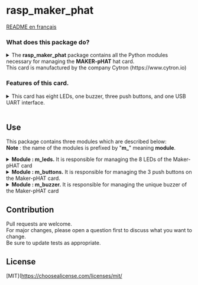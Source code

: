 # rasp_maker_phat

[README en français](./FR_README.md)

### What does this package do?
<details>
<summary>The <b>rasp_maker_phat</b> package contains all the Python modules necessary for managing the <b>MAKER-pHAT</b> hat card.<br>This card is manufactured by the company Cytron (https://www.cytron.io)</summary><br>           
   
Example of assemblies on modules Raspberry Pi 3B+ ou Pi Zero.<br><br>

![](./maker-pHat-card-monted.png )

</details>


### Features of this card.
<details>
<summary>This card has eight LEDs, one buzzer, three push buttons, and one USB UART interface.<br><br></summary>

>- Its size is the same as that of a Raspberry Pi Zero module. It integrates perfectly with the Pi Zero SBC type series<br>
(SBC :single-board computer)<br>
>- It is also compatible with Raspberry Pi sizes: <br>
>   - Standard size : 3B/3B+/4B1GB/4B2GB/4B4GB<br>
>   - Medium size: 3A+<br>
>   - Small size: Pi Zero/W/WH..<br>
>- Its pinout is fully compatible with the GPIO Bus of Raspberry modules.
>- The 8 LEDs are selectable via the pins  GPIO (17, 18, 27, 22, 25, 12, 13, 19) in BCM mode.<br>
>- The three push buttons are programmable via the pins GPIO (21,19,20) in BCM mode. <br>
>- The Buzzer can be activated on the pin (GPIO 26)  in BCM mode.<br>
>- The GPIO pins assigned to each functionality are clearly identified (screen printed) on the printed circuit.<br>Including SPI, UART, I2C, 5V, 3.3V, et GND.<br>
>- Its USB input acts as a power input and UART ports..
>- Its USB input voltage is 5v. The source can be a PC, a power bank or an AC adapter.<br>
    It can also be powered by the 5V BUS of the Raspberry Pi module.

 <br><br>
**For more information, consult the manufacturer's website** [CyTRON](https://www.cytron.io/c-raspberry-pi-hat#/-c616/cytron-m11/sort=p.number_sales/order=DESC/limit=20/minPrice=/maxPrice=)<br><br>


![](/Documents/EN_Maker-pHAT_Overview.png)


</details>

## Use

This package contains three modules which are described below:
<br>**Note** : the name of the modules is prefixed by "**m_**" meaning **module**.

<details>
<summary><b>Module : m_leds.</b> It is responsible for managing the 8 LEDs of the Maker-pHAT card</summary><br>

>   <details>
>      <summary><b>Getters</b> :</summary> 
>      <br>
>
>>-   **led_range**  return the list of hight index of LEDs.<br>
>>           -    The lowest index corresponds to the rightmost LED on the Maker-pHAT card.<br>
>>           -    The highest index corresponds to the leftmost LED on the Maker-pHAT card.<br>
>   </details>
>
>  <details>
>  <summary><b>Methodes</b> :</summary><br> 
>
>>  <details>
>>  <summary><b>flash( led_n , tempo = 1.0 )</b></summary><br>
>>
>>>-  **AIM** : The LED concerned goes to the <b>ON</b> state, then <b>tempo</b> second later goes to the <b>OFF</b> state.<br><br>
>>>-  **PARAMETER** :
>>>    - **led_n** : LED index.
>>>      -  int [0, 7] 
>>>      -  led_n = 0 for the LED on the far right of the Maker-pHAT board.
>>>      -  led_n = 7 for the LED on the far left of the Maker-pHAT board.<br><br>
>>>    - **tempo** : float, ]0, oo[
>>>      -  Time (in seconds) during which the Led 'n' will be **ON**. After this time it goes to the **OFF** state.<br>
>>>         By default **tempo** = 1.0 seconds<br><br>   
>>  </details>
>>
>>  <details>
>>  <summary><b>flash_mask(mask = 0xFF, tempo = 1.0)</b></summary><br>    
>>
>>>-  **AIM** : The LED(s) concerned set **ON** ,  then after the tempo has elapsed,  the same LEDs set **OFF**<br><br>
>>>-  **PARAMETER** :   
>>>    - **mask** : 8-bit mask, each bit is associated with an LED.
>>>      -  int [0x00, 0xFF] 
>>>      -  mask = 0x01 is associated with the LED located on the far right of the Maker-pHAT card.
>>>      -  mask = 0x80 is associated with the LED located on the far left of the Maker-pHAT card.
>>>      -  mask = 0b01010101 = 0x55 is associated with the index LEDS {6, 4, 2, 0}
>>>      -  mask = 0xFF is associated with the index LEDS {7, 6, 5, 4, 3, 2, 1, 0}<br><br>
>>>    - **tempo** : float, ]0, oo[
>>>      -  Time (in seconds) during which the Led 'n' will be **ON**. After this time it goes to the **OFF** state.<br>
>>>         By default **tempo** = 1.0 seconds<br><br>   
>>  </details>
>>
>>  <details>
>>  <summary><b>set_on_leds( mask = 0x00)</b></summary><br>    
>>
>>>-  **AIM** : The LED(s) concerned set **ON**.</b></b>
>>>-  **PARAMETER** :   
>>>    - **mask** : 8-bit mask, each bit is associated with an LED.
>>>      -  int [0x00, 0xFF] 
>>>      -  mask = 0x01 is associated with the LED located on the far right of the Maker-pHAT card.
>>>      -  mask = 0x80 is associated with the LED located on the far left of the Maker-pHAT card.
>>>      -  mask = 0b01010101 = 0x55 is associated with the index LEDS {6, 4, 2, 0}
>>>      -  mask = 0xFF is associated with the index LEDS {7, 6, 5, 4, 3, 2, 1, 0}<br><br>
>>>      -  **NOTE 1**: if mask = 0x00 then the state of the 8 LEDs will not be modified.
>>>      -  **NOTE 2**: if an LED affected by the mask is in the **ON** state, then the state remains at **ON**.
>>  </details>
>>
>>  <details>
>>  <summary><b>set_off_leds( mask = 0x00)</b></summary><br>    
>>
>>>-  **AIM** : The LED(s) concerned set **OFF**.</b></b>
>>>-  **PARAMETER** :     
>>>    - **mask** : 8-bit mask, each bit is associated with an LED.
>>>      -  int [0x00, 0xFF] 
>>>      -  mask = 0x01 is associated with the LED located on the far right of the Maker-pHAT card.
>>>      -  mask = 0x80 is associated with the LED located on the far left of the Maker-pHAT card.
>>>      -  mask = 0b01010101 = 0x55 is associated with the index LEDS {6, 4, 2, 0}
>>>      -  mask = 0xFF is associated with the index LEDS {7, 6, 5, 4, 3, 2, 1, 0}<br><br>
>>>      -  **NOTE 1**: if mask = 0x00 then the state of the 8 LEDs will not be modified.
>>>      -  **NOTE 2**: if an LED affected by the mask is in the **OFF** state, then the state remains at **OFF**.
>>  </details>
>>
>> <details>
>> <summary><b>cleanup()</b></summary><br>
>>
>>>- **AIM**: <br>
>>>     - Configures the pins of all LEDs in an electrical state safe for the Raspberry.<br>
>>>     - Only acts on the LED pins, and no other GPIO pins.<br>
>>>     - When your program no longer uses LEDs, it is a good idea to call this method.<br>
>>>       However, if you forget to do this, the magic method **\_\_del\_\_** will be called when the instance is destroyed.<br>
>>>       See method **\_\_del\_\_**
>>>``` python
>>> leds = m_leds.Leds()
>>>
>>> # start of your code....
>>> ...
>>> # end of your code...
>>>
>>> # return all pins of LEDs to an electrical state without risk for the Raspberry.
>>> leds.cleanup()
>>>```
>> </details>
>>
>> <details>
>> <summary><b>__del__</b></summary><br>
>>
>>>- Magical method which has been redefined: <br>
>>>     -   Configures the pins of all LEDs in an electrical state safe for the Raspberry.<br>
>>>     -   Only acts on the LED pins, and no other GPIO pins.<br>
>>>     -   Is called automatically by the collector template (crumb collector).<br>
>>>     -   It is possible to call it at the end of the program using the **del** command
>>>``` python
>>> # Instance creation
>>> leds = m_leds.Leds()
>>>
>>> # start of your code....
>>> ...
>>> # end of your code...
>>>
>>> # Destruction of the instance without risk for the Raspberry
>>> del leds
>>>```
>>  <details>
>>  <summary><b>Code example</b></summary><br>  
>>
>>>  ```python
>>>  from rasp_maker_phat import m_leds as leds
>>>  
>>>  # Class instantiation
>>>  leds = leds.Leds()
>>>  
>>>  # Turns on Led #2 for one second (default) then turns on Led #5 for 0.3 seconds.
>>>  leds.flash( 2 )
>>>  leds.flash( 2, 0.3 )
>>>  
>>>  # Turn off all the LEDs then turn on only the odd index LEDs.
>>>  leds.set_off_leds( x0FF )
>>>  leds.set_on_leds( x055 )
>>>  
>>>  # Turn off all LEDs, then turn on all odd LEDs for 1.5 seconds
>>>  # then turn on all even LEDs for 2.6 seconds
>>>  leds.set_off_leds( x0FF )
>>>  leds.flash_mask( x055, 1.5 )
>>>  leds.flash_mask( x0AA, 2.6 )
>>>  ``` 
>>  </details>
>>
>>  `_______________________________________________________________________________`
>  </details>
</details>

<details>
<summary><b>Module : m_buttons.</b> It is responsible for managing the 3 push buttons on the Maker-pHAT card.</summary><br>

>   <details>
>      <summary><b>Getters</b> :</summary> 
>      <br>
>
>>-   **list_of_switch_pins**<br>
>>        return the list of BCM references of the 3 pins associated with the 3 switchs name screen printed of the Maker_pHAT card.<br>
>>-   **list_of_switch_names**<br>
>>        return list of switch names which are screen printed on the maker-pHAT card.<br>
>>-   **dico_switch_name_to_pin_code**<br>
>>        return the dictionary of couples (switch_name, pin_code) where switch_name is the key.<br>
>>-   **dico_pin_code_to_switch_name**<br>
>>        return the dictionary of couples (pin_code, switch_name) where code_pin is the key.<br>
>   </details>
>
>   <details>
>   <summary><b>Methodes</b> :</summary><br>
>
>>  <details>
>>  <summary><b>logical_state_pins (list_of_switch_name)</b> :</summary><br>  
>> 
>>>-  **AIM**<br>
>>>     Returns the logical state of the three switches in the form of a dictionary of three pairs **<Key, value>**.<br>
>>>     Where **Key** is the switch name, and **value** is the **logical state of the pin** associated with the switch.<br>
>>>     The dictionary contains as many pairs as valid and different switch names requested in the input parameter.<br><br>
>>>- **PARAMETER**
>>>   -  **list_of_switch_name** : 
>>>         -   What data types are allowed or prohibited for the input parameter.<br>
>>>              -   is **str**   : In this case, only one switch name is allowed. It will then be either **"sw1"** or **"sw2"** or **"sw3"**..<br>
>>>              -   is **tuple** : **NOT ALLOWED**.<br>
>>>              -   is **list**  : In this case this list must contain one or more switch names among : **"sw1"** and/or **"sw2"** and/or **"sw3"**.<br>
>>>                                 The order does not matter and accidental repetition of a name has no consequences..<br><br>
>>>        -    **Reminder** : <br>
>>>               -   Be careful when using the print statement.<br>
>>>                   Don't forget to alternate between double quotes and single quotes.<br>
>>>                   ```
>>>                   print( f"states are { x.logical_state_pins( ['sw1', 'sw3'] ) } " )
>>>                   print( f'states are { x.logical_state_pins( ["sw1", "sw3"] ) } ' )
>>>                   ```
>>>        -    **Warning** : <br>
>>>              -   If the switch name is not among **"sw1"** or **"sw2"** or **"sw3"** Then a **KeyError** will be raised.<br>
>>>                  Intercepting and handling this error is the responsibility of the user.<br><br>
>>>- **RETURN**<br>
>>>    -  The logical state of a pin takes three forms
>>>         -    String **"ON"**  which means *the switch is in the pressed state*.<br>
>>>         -    String **"OFF"** which means *the switch is in the released state*.<br>
>>>         -    **None**  which means *the switch has not been initialized*, the request has no meaning.<br><br>
>>>    -  examples of allowed syntax
>>>
>>>         -    input is a string.<br> 
>>>              ```
>>>              logical_state_pins( "sw1" ) -->  { "sw1": "ON" }
>>>              logical_state_pins( "sw2" ) -->  { "sw2": None }
>>>              ```
>>>         -    input is a Liste. 
>>>              ```
>>>              logical_state_pins( ["sw3"] ) -->  { "sw3":"OFF" } 
>>>              logical_state_pins( ["sw1", "sw2", "sw3"] ) -->  { "sw1":"ON", "sw2": None, "sw3":"OFF" }
>>>              ```
>>  </details>
>>
>>  <details>
>>  <summary><b>add_event_detect_switch(  switch_name, trigger = GPIO.FALLING, callback = empty , bouncetime = 50)</b> :</summary><br>
>>
>>>-  **AIM**<br>
>>>     Creates a thread that monitors actions performed on switch (**switch_name**) of the Maker-pHat board.<br>
>>>     The action (**trigger**) will consist of pressing or releasing or both.<br>
>>>     As soon as the action appears, the thread will call the function (**callback**) which will process the action on the switch.<br><br>
>>>- **PARAMETERS**
>>>   -  **switch_name** : str in set "**sw1**", "**sw2**", "**sw3**" .<br>
>>>       - This is the name of the switch of the Maker-pHat board that will be monitored by the thread.<br><br>
>>>   -  **trigger** : indicates on which edge of the signal the processing will be triggered.
>>>       - int only three  possible values [GPIO.FALLING (press), GPIO.RISING (release) , GPIO.BOTH (press or realease] 
>>>       - All actions on a switch will trigger processing either on the rising edge of the signal, or on the falling edge, or both.<br>
>>>         In the latter case the processing will be triggered twice.<br><br>
>>>   - **callback** : this parameter is the name of the function that will be called by the thread to process the event.<br>
>>>      - The default name is **empty**.<br>
>>>        It is a function internal to the class, and this function does nothing (pass).
>>>      - If you do not redefine the callback setting, a tread will still be created.<br>
>>>        When an event occurs, the **empty** function will be called but will produce no effect.<br>
>>>      - **Warning** :<br>
>>>        The name of the processing function is not a string.<br>
>>>        Therefore, it should not be written in quotes or double quotes, as strings usually are.
>>>        <br><br>
>>>   - **bouncetime** : time required to stabilize the state of the push button.
>>>      - int [0,oo[.<br>
>>>      - The unit is milliseconds. By default, its value is set to 5O ms. <br>
>>>      - **Reducing** this value risks making the treatment behavior unstable.<br>
>>>        There is a risk that for a single action the processing will then be launched several times in succession.<br>
>>>      - **Increasing** this value delays the processing of the push button action.<br><br>  
>>  </details>
>>  
>>  <details>
>>  <summary><b>cleanup (switch_names = None)</b> :</summary> 
>>  <br>
>>     
>>>-  **AIM**<br>
>>>       -  The switch(es) mentioned in the parameter (switch_names) will result in:
>>>           - The deactivation of each of the pins associated with these switches.
>>>           - Putting pins in an electrical state which does not entail any risk of destruction of the Raspberry card
>>>           - Stopping and destroying the threads concerned.
>>>       - After this command, all actions on the switches concerned will no longer have any effect..<br><br>
>>>-  **PARAMETER**<br>
>>>       -  **switch_name** : Several writings and types are possible.<br><br>
>>>           - If this parameter is not specified, then its default value will be **None**<br>
>>>             In this case the three switches **sw1**" and "**sw2**" and "**sw3**" will be cleaned.<br>
>>>             After this command, any actions on any switches of the Maker-pHAT card will have no effect.<br><br>
>>>           - str **sw1**" or "**sw2**" or "**sw3**". Only one switch name at a time will be cleaned.<br><br>
>>>           - List or Tuple must contain only the terms **"sw1"** and/or **"sw2"** and/or **"sw3"**<br>
>>>             **Remark**<br>
>>>                -   Writing [ "sw1", "sw2", "sw3" ] is equivalent to not entering a value for this parameter (None case).<br>
>>>                -   The order of the switch names in the list does not matter.<br>
>>>                -   An accidental repetition of a switch name has no consequences.<br>
>>>                    At the first occurrence of the switch name, it will be cleaned.<br><br>
>>  </details>
>>
>>  <details>
>>  <summary><b>Details about writing callback functions</b> :</summary> 
>>  <br>
>>
>>> <details>
>>> <summary><b>how many formats are allowed ? :</b> :</summary> 
>>> <br>
>>> 
>>>   
>>>>  ```python
>>>>  # First possible format
>>>>  # args is a tuple always contains only one element.
>>>>  # This element is the code BCM of the pin causing the event, and **args[0]** is the value of this pin code.
>>>>  def your_function_name(*args):
>>>>      pin_code = args[0]
>>>>      your code
>>>>  
>>>>  # Second possible format
>>>>  # pin_code is the code BCM of the pin causing the event
>>>>  def your_function_name(pin_code):
>>>>      your code
>>>>  ```
>>> </details>
>>>
>>> <details>
>>> <summary><b>how many callback functions should we create ? :</b> :</summary> 
>>> <br>
>>>>     
>>>>  ```python
>>>>  # FIRST POSSIBILIY
>>>>  #    One function per switch you want to monitor, for exemple sw1 and sw3
>>>>  #    In this case the input parameter is unimportant since it is known in advance, but
>>>>  #    the format of this parameter must be indicated even if it will not be used in your code
>>>>  
>>>>  def name_of_your_SW1_callback_function(chosen_parameter_format):
>>>>      your code to process the sw1 switch
>>>>  
>>>>  def name_of_your_SW3_callback_function(chosen_parameter_format):
>>>>      your code to process the sw3 switch
>>>>  #-----------------------------------------------------------
>>>>  
>>>>  # SECOND POSSIBILIY
>>>>  #     Only one function common to all switches.
>>>>  #     It is your code which will adapt the processing according to the input parameter, whatever its format
>>>>  def name_of_your_COMMON_callback_function(pin_code) :
>>>>      if pin_code == PIN_CODE_SW1 :
>>>>         your code for switch sw1
>>>>  
>>>>      elif pin_code == PIN_CODE_SW2 :
>>>>         your code for switch sw2
>>>>  
>>>>      elif pin_code == PIN_CODE_SW3 :
>>>>         your code for switch sw3
>>>>  
>>>>      else :
>>>>         your code for Error (normally this case is impossible)
>>>>  ```
>>> </details>
>>>
>>> <details>
>>> <summary><b>How to process events in the case where trigger == GPIO.BOTH ? :</b> :</summary> 
>>> <br>
>>>   
>>>>   You will not get any information about the action on the switch.<br>
>>>>   Is this a press or a release of the switch? Impossible to know.<br>
>>>>   The input parameter of your callback function will not contain this information, it will only contain the pin code.
>>>>   <br>
>>>>
>>>>  ```python
>>>>  
>>>>  # SIMPLEST CASE
>>>>  #    You do not care whether the triggering of the call is due to a pressing or releasing action on the switch.
>>>>  #    For exemple on sw1 switch, and regardless of the type of triggering event
>>>>  
>>>>  def name_of_your_BOTH_callback_function_on_SW1(chosen_parameter_format):
>>>>      x.your code for switch sw1 
>>>>  
>>>>  #-----------------------------------------------------------
>>>>  
>>>>  
>>>>  
>>>>  # SLIGHTLY LESS SIMPLE CASE
>>>>  #    Depending on the logical state of the switch you select the processing planned for the appropriate type of event
>>>>  
>>>>  def name_of_your_BOTH_callback_function_on_SW1(chosen_parameter_format):
>>>>      if x.logical_state_pins( 'sw1' ) == "ON"  :
>>>>          x.your code for switch sw1 on FALLING edge
>>>>
>>>>      elif x.logical_state_pins( 'sw1' ) == "OFF" :
>>>>          x.your code for switch sw1 on RISING edge   
>>>>
>>>>      else :  # None case but it is imposible
>>>>          pass
>>>>  
>>>>  #-----------------------------------------------------------
>>>>  
>>>>  
>>>>     
>>>>  # MORE COMPLEX CASE
>>>>  #     You must use two callback functions
>>>>  #     -- One for the action of pressing the switch. 
>>>>  #     -- Another when the action disappears.
>>>>  #     The principle is that each callback function deactivates itself and activates the opposite callback function.
>>>>  #     These are two mirror functions
>>>>  #
>>>>  #     Exemple for the switch sw3 (inst_button)
>>>>  
>>>>  inst_buttons = buttons.Buttons()
>>>>  
>>>>  def name_of_your_FALLING_callback_function_SW3(pin_code) :
>>>>      # you deactivate the callback function processing the FALLING trigger, and activate the callback function processing the RISING trigger
>>>>      # The Buttons class allows you to do this in a single command
>>>>      inst_buttons.add_event_detect_switch(  "sw3", GPIO.RISING, name_of_your_RISING_callback_function_SW3 )
>>>>  
>>>>      # your specific code for FALLING event start here
>>>>      your code ....
>>>>  
>>>>  
>>>>  def name_of_your_RISING_callback_function_SW3(pin_code) :
>>>>      # you deactivate the callback function processing the RISING trigger, and activate the callback function processing the FALLING trigger
>>>>      # The Buttons class allows you to do this in a single command
>>>>      inst_buttons.add_event_detect_switch( "sw3", GPIO.FALLING, name_of_your_FALLING_callback_function_SW3)
>>>>  
>>>>      # your specific code for RISING event start here
>>>>      your code  ....     
>>>>  ```
>>>>  </details>
>>>> 
>>>  </details>
>>>  
>>>  <details>
>>>  <summary><b>Code example</b></summary> 
>>>  <br>  
>>>     
>>>>  ```python
>>>>    buts = Buttons()
>>>>
>>>>    # Declaration of event processing functions (callback function)
>>>>    def test_button_sw1(*args):
>>>>        print(f"here sw1 processing, args : {args}" )
>>>>
>>>>    def test_button_sw2(*args):
>>>>        print(f"here sw2 processing, args[0] : {args[0]}" )
>>>>
>>>>    def test_button_sw3(pin_code):
>>>>        print(f"here sw3 processing, pin_code : {pin_code}" )
>>>>
>>>>    def common_test_button_switch(pin_code):
>>>>        print(f"COMMON processing : Event on pin_code {pin_code}")
>>>>
>>>>    def rising_event_detected_on_sw1(pin_code):
>>>>        buts.add_event_detect_switch("sw1", GPIO.FALLING, falling_event_detected_on_sw1)
>>>>        print(f"States : {buts.logical_state_pins('sw1')}")
>>>>        print(f"rising_event  : pin {pin_code}" )
>>>>
>>>>    def falling_event_detected_on_sw1(pin_code ):
>>>>        buts.add_event_detect_switch("sw1", GPIO.RISING, rising_event_detected_on_sw1)
>>>>        print(f"States : {buts.logical_state_pins('sw1')}")
>>>>        print(f"falling_event : pin {pin_code}" )
>>>>
>>>>
>>>>
>>>>    # Assignment of treads monitoring events occurring on each switch
>>>>    # Each switch has its own callback function.
>>>>    buts.add_event_detect_switch("sw1", GPIO.FALLING, test_button_sw1)
>>>>    buts.add_event_detect_switch("sw2", GPIO.RISING , test_button_sw2)
>>>>    buts.add_event_detect_switch("sw3", GPIO.BOTH   , test_button_sw3)
>>>>
>>>>
>>>>    print("\nYou can now push the button to test them FALLING, RISING, BOTH" )
>>>>    time.sleep(7)
>>>>
>>>>    # Reassign threads monitoring events occurring on each switch
>>>>    # All switches have the same callback function.
>>>>    buts.add_event_detect_switch("sw1", GPIO.FALLING, common_test_button_switch)
>>>>    buts.add_event_detect_switch("sw2", GPIO.RISING , common_test_button_switch)
>>>>    buts.add_event_detect_switch("sw3", GPIO.BOTH   , common_test_button_switch)
>>>>    print("\nYou can now push the button to test them with the same callback function")
>>>>    time.sleep(7)
>>>>
>>>>    # Now we deactivate all switches
>>>>    print("\nCleanup all switch. Now no more reaction from the switches")
>>>>    print(f"states befor cleanup : {buts.logical_state_pins(buts.list_of_switch_names)}")
>>>>    buts.cleanup(  )
>>>>    print(f"states after cleanup : {buts.logical_state_pins(buts.list_of_switch_names)}")
>>>>    time.sleep(4)
>>>>
>>>>    # Only callback function of sw1 is activated t_detect_switch/
>>>>    print("\nOnly switch SW1 is re-activated. with BOTH trigger. The callback function will be twice callet. Test  it" )
>>>>    print(f"States befor add_event_detect_switch : {buts.logical_state_pins(buts.list_of_switch_names)}")
>>>>    buts.add_event_detect_switch("sw1", GPIO.BOTH, test_button_sw1)
>>>>    print(f"States after add_event_detect_switch : {buts.logical_state_pins(buts.list_of_switch_names)}")
>>>>    time.sleep(4)
>>>>
>>>>    # To detect front up and front down
>>>>    buts.add_event_detect_switch("sw1", GPIO.FALLING, falling_event_detected_on_sw1)
>>>>    print("\nFinally we simulate the BOTH trigger with two callback functions on the sw1")
>>>>    time.sleep(7)
>>>>    print()
>>>>
>>>>  ```
>>>  </details>
>>>
>>>`_______________________________________________________________________________`
>>  </details>
>
>  </details>

<details>   
<summary><b>Module  : m_buzzer.</b> It is responsible for managing the unique buzzer of the Maker-pHAT card</summary><br>
   
>  <details>
>  <summary><b>Methodes</b> :</summary><br> 
>
>>  <details>
>>  <summary><b>beep (beep_duration = 1.0)</b> :</summary><br>
>>
>>>-  **AIM** :  For a time expressed in seconds, the buzzer emits a sound.<br><br>
>>>-  **PARAMETERS**
>>>      -  **beep_duration** : float in ]0, oo[.<br>
>>>      -  Unit seconds
>>>      -  Default value 1 second.
>>  </details> 
>>
>>  <details>
>>  <summary><b>beep_repeat (number_cycles = 2, beep_duration = 1.0, noiseless_duration = 1.0 )</b> :</summary><br>
>>
>>>-  **AIM**<br>
>>>     Buzzer beeps number_cycles times, and a cycle starts with a beep.<br>
>>>     The buzzer emits a sound for beep_duration seconds and remains silent for noiseless_duration seconds each cycle.<br><br>
>>>- **PARAMETERS**
>>>   -  **number_cycles** : Number of cycle repetitions (beep-silent).<br>
>>>       - int in  [2, 3, .. oo[.<br> 
>>>       - Expressed in seconds <br>
>>>      -  Default value 2.<br><br>
>>>   -  **beep_duration** : Time during which the buzzer emits a sound.<br>
>>>      -  float in ]0, oo[.<br>
>>>      -  Expressed in seconds.<br>
>>>      -  Default value 1.0 second.<br><br>
>>>   -  **noiseless_duration** : Time during which the buzzer remains silent.<br>
>>>      -  float in ]0, oo[.<br>
>>>      -  Expressed in seconds <br>
>>>      -  Default value 1.0 second.<br><br>
>>  </details> 
>>   
>>   <details>
>>   <summary><b>Code Exemple</b> :</summary><br>
>>
>>>  ```python
>>>  from rasp_maker_phat import m_buzzer as mb
>>> 
>>>  
>>>  #create the buz obj from the Buzzer class
>>>  buz = mb.Buzzer()
>>>
>>>  # Buzzer on for one second (default)
>>>  buz.beep()
>>>  time.sleep(1)  # Pause before trying another beep time value
>>>
>>>  # Buzzer on for 0.2 seconds
>>>  buz.beep(0.2)
>>>  time.sleep(1)  # Pause before trying a cycle
>>>
>>>  # Cyclic operation of the buzzer
>>>  # Cycle: ON for 0.1 seconds and OFF for 0.2 seconds.
>>>  # This cycle is repeated 5 times
>>>  buz.beep_repeat(5, 0.1, 0.2)
>>>  ```
>>>
>>>`_______________________________________________________________________________`   
>>  </details>
>  </details>
</details>
 
## Contribution
Pull requests are welcome.<br>
For major changes, please open a question first to discuss what you want to change.<br>
Be sure to update tests as appropriate.<br>

## License

[MIT](https://choosealicense.com/licenses/mit/



